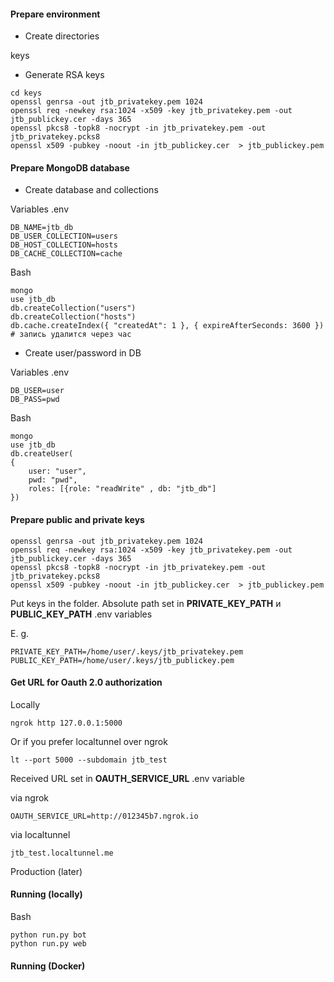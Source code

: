 #### Prepare environment
- Create directories

keys
* Generate RSA keys
```.env
cd keys
openssl genrsa -out jtb_privatekey.pem 1024
openssl req -newkey rsa:1024 -x509 -key jtb_privatekey.pem -out jtb_publickey.cer -days 365
openssl pkcs8 -topk8 -nocrypt -in jtb_privatekey.pem -out jtb_privatekey.pcks8
openssl x509 -pubkey -noout -in jtb_publickey.cer  > jtb_publickey.pem

```

#### Prepare MongoDB database
- Create database and collections

Variables .env
```.env
DB_NAME=jtb_db
DB_USER_COLLECTION=users
DB_HOST_COLLECTION=hosts
DB_CACHE_COLLECTION=cache
```
Bash
```mongo
mongo
use jtb_db
db.createCollection("users")
db.createCollection("hosts")
db.cache.createIndex({ "createdAt": 1 }, { expireAfterSeconds: 3600 }) # запись удалится через час
```

- Create user/password in DB

Variables .env
```.env
DB_USER=user
DB_PASS=pwd
```
Bash
````
mongo
use jtb_db
db.createUser(
{
    user: "user",
    pwd: "pwd",
    roles: [{role: "readWrite" , db: "jtb_db"]
})
````

#### Prepare public and private keys
```
openssl genrsa -out jtb_privatekey.pem 1024
openssl req -newkey rsa:1024 -x509 -key jtb_privatekey.pem -out jtb_publickey.cer -days 365
openssl pkcs8 -topk8 -nocrypt -in jtb_privatekey.pem -out jtb_privatekey.pcks8
openssl x509 -pubkey -noout -in jtb_publickey.cer  > jtb_publickey.pem
```
Put keys in the folder. Absolute path set in  **PRIVATE_KEY_PATH** и **PUBLIC_KEY_PATH** .env variables

E. g.
```.env
PRIVATE_KEY_PATH=/home/user/.keys/jtb_privatekey.pem
PUBLIC_KEY_PATH=/home/user/.keys/jtb_publickey.pem
```

#### Get URL for Oauth 2.0 authorization
Locally
```.env
ngrok http 127.0.0.1:5000
```
Or if you prefer localtunnel over ngrok
```.env
lt --port 5000 --subdomain jtb_test
```
Received URL set in **OAUTH_SERVICE_URL** .env variable

via ngrok
```.env
OAUTH_SERVICE_URL=http://012345b7.ngrok.io
```
via localtunnel
```.env
jtb_test.localtunnel.me
```
Production (later)

#### Running (locally)
Bash
```.env
python run.py bot
python run.py web
```

#### Running (Docker)
